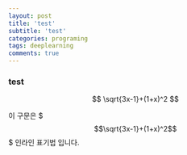 ```yaml
---
layout: post
title: 'test'
subtitle: 'test'
categories: programing
tags: deeplearning
comments: true
---
```


### test


$$
\sqrt{3x-1}+(1+x)^2
$$

이 구문은 $$$\sqrt{3x-1}+(1+x)^2$$$ 인라인 표기법 입니다.